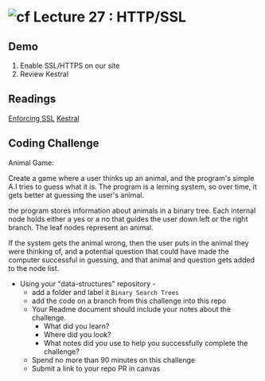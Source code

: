 ![cf](http://i.imgur.com/7v5ASc8.png) Lecture 27 : HTTP/SSL
=====================================

## Demo
1. Enable SSL/HTTPS on our site
2. Review Kestral

## Readings
[Enforcing SSL](https://docs.microsoft.com/en-us/aspnet/core/security/enforcing-ssl)
[Kestral](https://docs.microsoft.com/en-us/aspnet/core/fundamentals/servers/kestrel?tabs=aspnetcore2x)

## Coding Challenge
Animal Game:

Create a game where a user thinks up an animal, and the program's simple A.I tries to guess
what it is. The program is a lerning system, so over time, it gets better at guessing the user's animal.

the program stores information about animals in a binary tree. Each internal node holds either a yes or a no that guides 
the user down left or the right branch. The leaf nodes represent an animal.

If the system gets the animal wrong, then the user puts in the animal they were thinking of, and a potential question that could have 
made the computer successful in guessing, and that animal and question gets added to the node list.

- Using your "data-structures" repository -
  - add a folder and label it `Binary Search Trees`
  - add the code on a branch from this challenge into this repo
  - Your Readme document should include your notes about the challenge.
	- What did you learn?
	- Where did you look?
	- What notes did you use to help you successfully complete the challenge?
  - Spend no more than 90 minutes on this challenge
  - Submit a link to your repo PR in canvas